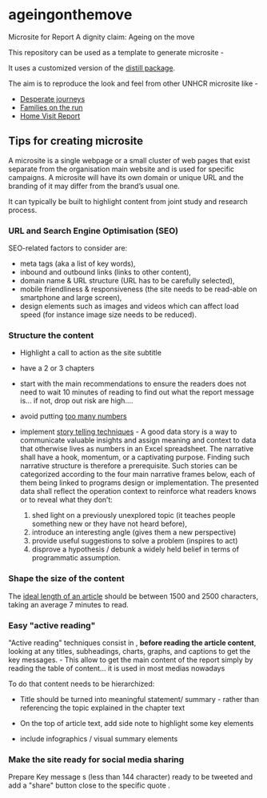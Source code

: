 # ageingonthemove


Microsite for Report A dignity claim: Ageing on the move

This repository can be used as a template to generate microsite - 

It uses a customized version of the [distill package](https://rstudio.github.io/distill/website.html). 

The aim is to reproduce the look and feel from other UNHCR microsite like - 

 * [Desperate journeys](https://www.unhcr.org/desperatejourneys/)
 * [Families on the run](https://familiesontherun.org/)
 * [Home Visit Report](https://unhcr-jordan.github.io/home-visit-report)
 
## Tips for creating microsite

A microsite is a single webpage or a small cluster of web pages that exist separate from the organisation main website and is used for specific campaigns. A microsite will have its own domain or unique URL and the branding of it may differ from the brand’s usual one. 

It can typically be built to highlight content from joint study and research process.

### URL and Search Engine Optimisation (SEO)

SEO-related factors to consider are:  
 * meta tags (aka a list of key words), 
 * inbound and outbound links (links  to other content), 
 * domain name & URL structure (URL has to be carefully selected), 
 * mobile friendliness & responsiveness (the site needs to be read-able on smartphone and large screen), 
 * design elements such as images and videos which can affect load speed (for instance image size needs to be reduced).

### Structure the content



 * Highlight a call to action as the site subtitle

 * have a 2 or 3 chapters  
  
 * start with the main recommendations to ensure the readers does not need to wait 10 minutes of reading to find out what the report message is... if not, drop out risk are high....
 
 * avoid putting [too many numbers](https://www.unhcr.org/innovation/wp-content/uploads/2018/02/InnovationYearInReview2017_web.pdf#page=21) 
 
 * implement [story telling techniques](https://www.unhcr.org/innovation/wp-content/uploads/2019/04/Innovation18-19-WebApril2019.pdf#pag=23) - A good data story is a way to communicate valuable insights and assign meaning and context to data that otherwise lives as numbers in an Excel spreadsheet. The narrative shall have a hook, momentum, or a captivating purpose. Finding such narrative structure is therefore a prerequisite. Such stories can be categorized according to the four main narrative frames below, each of them being linked to programs design or implementation. The presented data shall reflect the operation context to reinforce what readers knows or to reveal what they don’t:
    1.	shed light on a previously unexplored topic (it teaches people something new or they have not heard before), 
    2.	introduce an interesting angle (gives them a new perspective) 
    3.	provide useful suggestions to solve a problem (inspires to act) 
    4.	disprove a hypothesis / debunk a widely held belief in terms of programmatic assumption.

 

### Shape the size of the content
The [ideal length of an article](https://torquemag.io/2018/04/optimal-content-length/) should be between 1500 and 2500 characters, taking an average 7 minutes to read. 

### Easy "active reading"

"Active reading" techniques consist in , __before reading the article content__, looking at any titles, subheadings, charts, graphs, and captions to get the key messages. - This allow to get the main content of the report simply by reading the table of content... it is used in most medias nowadays

To do that content needs to be hierarchized:

  *  Title should be turned into meaningful statement/ summary - rather than referencing the topic explained in the chapter text 
  
  * On the top of article text, add side note to highlight some key elements
  
  * include infographics / visual summary elements

### Make the site ready for social media sharing

Prepare Key message s (less than 144 character) ready to be tweeted and add a "share" button close to the specific quote .  